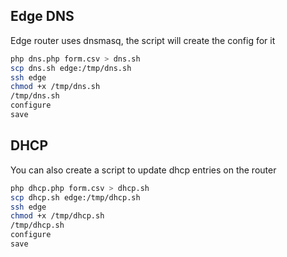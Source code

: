 ## Edge DNS

Edge router uses dnsmasq, the script will create the config for it

```bash
php dns.php form.csv > dns.sh
scp dns.sh edge:/tmp/dns.sh
ssh edge
chmod +x /tmp/dns.sh
/tmp/dns.sh
configure
save
```

## DHCP

You can also create a script to update dhcp entries on the router

```bash
php dhcp.php form.csv > dhcp.sh
scp dhcp.sh edge:/tmp/dhcp.sh
ssh edge
chmod +x /tmp/dhcp.sh
/tmp/dhcp.sh
configure
save
```
